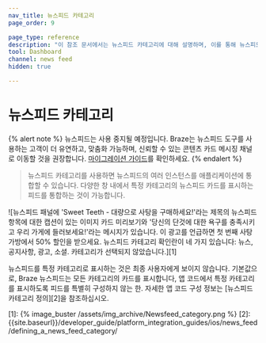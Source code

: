 ```yaml
---
nav_title: 뉴스피드 카테고리
page_order: 9

page_type: reference
description: "이 참조 문서에서는 뉴스피드 카테고리에 대해 설명하며, 이를 통해 뉴스피드의 여러 인스턴스를 애플리케이션에 통합할 수 있습니다."
tool: Dashboard
channel: news feed
hidden: true

---
```


# 뉴스피드 카테고리

{% alert note %}
뉴스피드는 사용 중지될 예정입니다. Braze는 뉴스피드 도구를 사용하는 고객이 더 유연하고, 맞춤화 가능하며, 신뢰할 수 있는 콘텐츠 카드 메시징 채널로 이동할 것을 권장합니다. [마이그레이션 가이드]({{site.baseurl}}/user_guide/message_building_by_channel/content_cards/migrating_from_news_feed/)를 확인하세요.
{% endalert %}

> 뉴스피드 카테고리를 사용하면 뉴스피드의 여러 인스턴스를 애플리케이션에 통합할 수 있습니다. 다양한 창 내에서 특정 카테고리의 뉴스피드 카드를 표시하는 피드를 통합하는 것이 가능합니다.

![뉴스피드 패널에 'Sweet Teeth - 대량으로 사탕을 구매하세요!'라는 제목의 뉴스피드 항목에 대한 캡션이 있는 이미지 카드 미리보기와 '당신의 단것에 대한 욕구를 충족시키고 우리 가게에 들러보세요!'라는 메시지가 있습니다. 이 광고를 언급하면 첫 번째 사탕 가방에서 50% 할인을 받으세요. 뉴스피드 카테고리 확인란이 네 가지 있습니다: 뉴스, 공지사항, 광고, 소셜. 카테고리가 선택되지 않았습니다.][1]

뉴스피드를 특정 카테고리로 표시하는 것은 최종 사용자에게 보이지 않습니다. 기본값으로, Braze 뉴스피드는 모든 카테고리의 카드를 표시합니다, 앱 코드에서 특정 카테고리를 표시하도록 피드를 특별히 구성하지 않는 한. 자세한 앱 코드 구성 정보는 \[뉴스피드 카테고리 정의][2]을 참조하십시오.

[1]: {% image_buster /assets/img_archive/Newsfeed_category.png %}
[2]: {{site.baseurl}}/developer_guide/platform_integration_guides/ios/news_feed/defining_a_news_feed_category/
